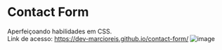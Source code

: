 # Contact Form
Aperfeiçoando habilidades em CSS.<br>
Link de acesso: https://dev-marcioreis.github.io/contact-form/
![image](https://user-images.githubusercontent.com/122680054/212682626-1492e9a9-afa9-4548-bfee-8772011f799f.png)
